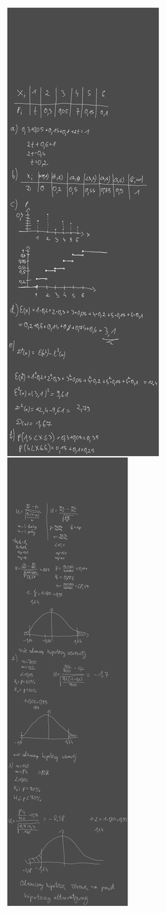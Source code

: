 ![](/Notatki/Semestr%203/Inżynierskie%20zastosowania%20statystyki/Ćwiczenia/Kolokwium%201/Drawing%202023-11-08%2009.36.04.excalidraw.svg)
![](/Notatki/Semestr%203/Inżynierskie%20zastosowania%20statystyki/Ćwiczenia/Kolokwium%201/Drawing%202023-11-08%2010.15.59.excalidraw.svg)